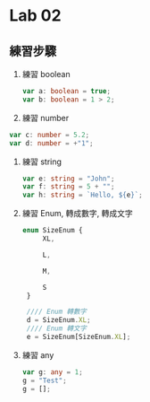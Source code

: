 # Lab 02

## 練習步驟

1. 練習 boolean
    
    ``` typescript
    var a: boolean = true;
    var b: boolean = 1 > 2;
    ```

1.  練習 number

   ``` typescript
   var c: number = 5.2;
   var d: number = +"1";
   ```
   
1. 練習 string

    ``` typescript
    var e: string = "John";
    var f: string = 5 + "";
    var h: string = `Hello, ${e}`;
    ```
    
1. 練習 Enum, 轉成數字, 轉成文字

   ``` typescript
   enum SizeEnum {
        XL,

        L,

        M,

        S
    }

    //// Enum 轉數字
    d = SizeEnum.XL;
    //// Enum 轉文字
    e = SizeEnum[SizeEnum.XL];
   ```
   
1. 練習 any

    ``` typescript
    var g: any = 1;
    g = "Test";
    g = [];
    
    ```



